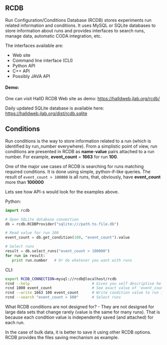 ## RCDB

Run Configuration/Conditions Database (RCDB) stores experiments run related information and conditions. It uses MySQL or SQLite databases to store information about runs and provides interfaces to search runs, manage data, automatic CODA integration, etc. 

The interfaces available are:
- Web site
- Command line interface (CLI)
- Python API
- C++ API
- Possibly JAVA API


#### Demo:

One can visit HallD RCDB Web site as demo:
https://halldweb.jlab.org/rcdb/

Daily updated SQLite database is available here:
https://halldweb.jlab.org/dist/rcdb.sqlite


## Conditions

Run conditions is the way to store information related to a run (which is identified by run_number everywhere).
From a simplistic point of view, run conditions are presented in RCDB as **name**-**value** pairs attached to a run number. For example, **event_count** = **1663** for run **100**.

One of the major use cases of RCDB is searching for runs matching required conditions. It is done using simple, python-if-like queries. The result of ```event_count > 100000``` is all runs, that, obviously, have **event_count** more than **100000**

Lets see how API-s would look for the examples above.

Python:
```python
import rcdb

# Open SQLite database connection
db = rcdb.RCDBProvider("sqlite:///path.to.file.db")

# Read value for run 100
event_count = db.get_condition(100, "event_count").value

# Select runs 
result = db.select_runs("event_count > 100000")
for run in result:
   print run.number   # Or do whatever you want with runs
```

CLI:

```bash
export RCDB_CONNECTION=mysql://rcdb@localhost/rcdb
rcnd --help                            # Gives you self descriptive help
rcnd 1000 event_count                  # See exact value of 'event_count' for run 1000
rcnd --write 1663 100 event_count      # Write condition value to run 100
rcnd --search "event_count > 500"      # Select runs 

```


What RCDB conditions are not designed for? - They are not designed for large data sets that change rarely (value is the same for many runs).
That is because each condition value is independently saved (and attached) for each run.

In the case of bulk data, it is better to save it using other RCDB options. RCDB provides the files saving mechanism as example.
